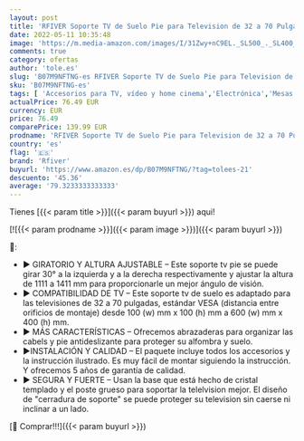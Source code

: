 ```yaml
---
layout: post
title: 'RFIVER Soporte TV de Suelo Pie para Television de 32 a 70 Pulgadas con Giratorio y Altura Ajustable MAX VESA 600 x 400 mm TF2003'
date: 2022-05-11 10:35:48
image: 'https://m.media-amazon.com/images/I/31Zwy+nC9EL._SL500_._SL400_.jpg'
comments: true
category: ofertas
author: 'tole.es'
slug: 'B07M9NFTNG-es RFIVER Soporte TV de Suelo Pie para Television de 32 a 70...'
sku: 'B07M9NFTNG-es'
tags: [ 'Accesorios para TV, vídeo y home cinema','Electrónica','Mesas y soportes para TV','Soportes de pared y techo para TV','TV, vídeo y home cinema','rfiver','television','🇪🇸', ]
actualPrice: 76.49 EUR
currency: EUR
price: 76.49
comparePrice: 139.99 EUR
prodname: 'RFIVER Soporte TV de Suelo Pie para Television de 32 a 70 Pulgadas con Giratorio y Altura Ajustable MAX VESA 600 x 400 mm TF2003'
country: 'es'
flag: '🇪🇸'
brand: 'Rfiver'
buyurl: 'https://www.amazon.es/dp/B07M9NFTNG/?tag=tolees-21'
descuento: '45.36'
average: '79.3233333333333'
---
```


Tienes [{{< param title >}}]({{< param buyurl >}}) aqui!

[![{{< param prodname >}}]({{< param image >}})]({{< param buyurl >}})

🔎:

- ▶ GIRATORIO Y ALTURA AJUSTABLE – Este soporte tv pie se puede girar 30° a la izquierda y a la derecha respectivamente y ajustar la altura de 1111 a 1411 mm para proporcionarle un mejor ángulo de visión.
- ▶ COMPATIBILIDAD DE TV – Este soporte tv de suelo es adaptado para las televisiones de 32 a 70 pulgadas, estándar VESA (distancia entre orificios de montaje) desde 100 (w) mm x 100 (h) mm a 600 (w) mm x 400 (h) mm.
- ▶ MÁS CARACTERÍSTICAS – Ofrecemos abrazaderas para organizar las cabels y pie antideslizante para proteger su alfombra y suelo.
- ▶INSTALACIÓN Y CALIDAD – El paquete incluye todos los accesorios y la instrucción ilustrado. Es muy fácil de montar siguiendo la instrucción. Y ofrecemos 5 años de garantía de calidad.
- ▶ SEGURA Y FUERTE – Usan la base que está hecho de cristal templado y el poste grueso para soportar la telelvision mejor. El diseño de "cerradura de soporte" se puede proteger su television sin caerse ni inclinar a un lado.

[🛒 Comprar!!!]({{< param buyurl >}})
